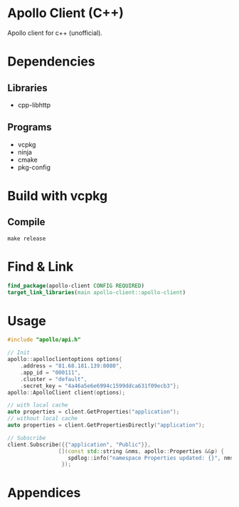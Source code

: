# Apollo Client (C++)

Apollo client for c++ (unofficial).

# Dependencies

## Libraries

- cpp-libhttp

## Programs

- vcpkg
- ninja
- cmake
- pkg-config

# Build with vcpkg

## Compile

```shell
make release
```

# Find & Link

```cmake
find_package(apollo-client CONFIG REQUIRED)
target_link_libraries(main apollo-client::apollo-client)
```

# Usage

```c++
#include "apollo/api.h"

// Init
apollo::apolloclientoptions options{
    .address = "81.68.181.139:8080",
    .app_id = "000111",
    .cluster = "default",
    .secret_key = "4a46a5e6e6994c1599ddca631f09ecb3"};
apollo::ApolloClient client(options);

// with local cache
auto properties = client.GetProperties("application");
// without local cache
auto properties = client.GetPropertiesDirectly("application");

// Subscribe
client.Subscribe({{"application", "Public"}},
                [](const std::string &nms, apollo::Properties &&p) {
                   spdlog::info("namespace Properties updated: {}", nms);
                 });

```

# Appendices
